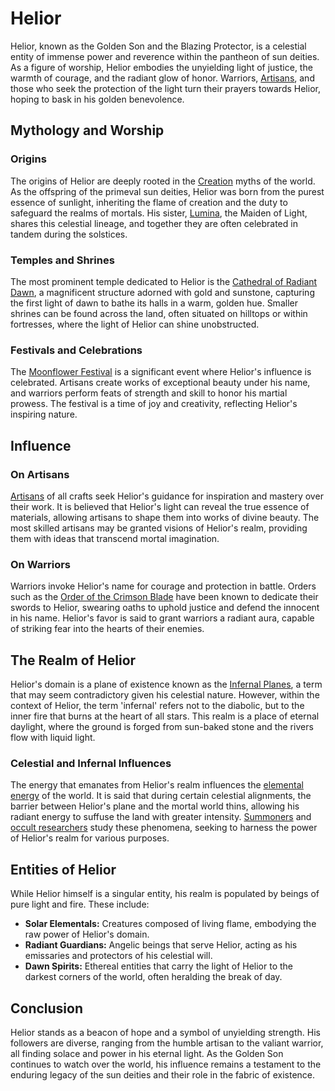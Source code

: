 # Helior

Helior, known as the Golden Son and the Blazing Protector, is a celestial entity of immense power and reverence within the pantheon of sun deities. As a figure of worship, Helior embodies the unyielding light of justice, the warmth of courage, and the radiant glow of honor. Warriors, [Artisans](Artisans.md), and those who seek the protection of the light turn their prayers towards Helior, hoping to bask in his golden benevolence.

## Mythology and Worship

### Origins
The origins of Helior are deeply rooted in the [Creation](Creation.md) myths of the world. As the offspring of the primeval sun deities, Helior was born from the purest essence of sunlight, inheriting the flame of creation and the duty to safeguard the realms of mortals. His sister, [Lumina](Lumina.md), the Maiden of Light, shares this celestial lineage, and together they are often celebrated in tandem during the solstices.

### Temples and Shrines
The most prominent temple dedicated to Helior is the [Cathedral of Radiant Dawn](Cathedral%20of%20Radiant%20Dawn.md), a magnificent structure adorned with gold and sunstone, capturing the first light of dawn to bathe its halls in a warm, golden hue. Smaller shrines can be found across the land, often situated on hilltops or within fortresses, where the light of Helior can shine unobstructed.

### Festivals and Celebrations
The [Moonflower Festival](Moonflower%20Festival.md) is a significant event where Helior's influence is celebrated. Artisans create works of exceptional beauty under his name, and warriors perform feats of strength and skill to honor his martial prowess. The festival is a time of joy and creativity, reflecting Helior's inspiring nature.

## Influence

### On Artisans
[Artisans](Artisans.md) of all crafts seek Helior's guidance for inspiration and mastery over their work. It is believed that Helior's light can reveal the true essence of materials, allowing artisans to shape them into works of divine beauty. The most skilled artisans may be granted visions of Helior's realm, providing them with ideas that transcend mortal imagination.

### On Warriors
Warriors invoke Helior's name for courage and protection in battle. Orders such as the [Order of the Crimson Blade](Order%20of%20the%20Crimson%20Blade.md) have been known to dedicate their swords to Helior, swearing oaths to uphold justice and defend the innocent in his name. Helior's favor is said to grant warriors a radiant aura, capable of striking fear into the hearts of their enemies.

## The Realm of Helior

Helior's domain is a plane of existence known as the [Infernal Planes](Infernal%20Planes.md), a term that may seem contradictory given his celestial nature. However, within the context of Helior, the term 'infernal' refers not to the diabolic, but to the inner fire that burns at the heart of all stars. This realm is a place of eternal daylight, where the ground is forged from sun-baked stone and the rivers flow with liquid light.

### Celestial and Infernal Influences
The energy that emanates from Helior's realm influences the [elemental energy](elemental%20energy.md) of the world. It is said that during certain celestial alignments, the barrier between Helior's plane and the mortal world thins, allowing his radiant energy to suffuse the land with greater intensity. [Summoners](Summoners.md) and [occult researchers](occult%20researchers.md) study these phenomena, seeking to harness the power of Helior's realm for various purposes.

## Entities of Helior

While Helior himself is a singular entity, his realm is populated by beings of pure light and fire. These include:

- **Solar Elementals:** Creatures composed of living flame, embodying the raw power of Helior's domain.
- **Radiant Guardians:** Angelic beings that serve Helior, acting as his emissaries and protectors of his celestial will.
- **Dawn Spirits:** Ethereal entities that carry the light of Helior to the darkest corners of the world, often heralding the break of day.

## Conclusion

Helior stands as a beacon of hope and a symbol of unyielding strength. His followers are diverse, ranging from the humble artisan to the valiant warrior, all finding solace and power in his eternal light. As the Golden Son continues to watch over the world, his influence remains a testament to the enduring legacy of the sun deities and their role in the fabric of existence.